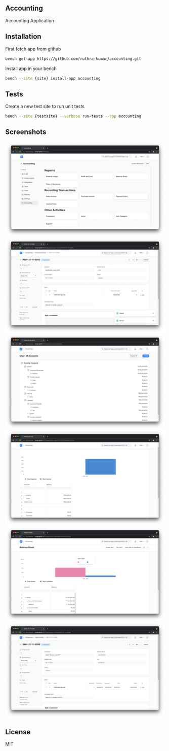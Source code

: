 ## Accounting

Accounting Application

## Installation

First fetch app from github

```bash
bench get-app https://github.com/ruthra-kumar/accounting.git
```

Install app in your bench

```bash
bench --site {site} install-app accounting
```

## Tests

Create a new test site to run unit tests

```bash
bench --site {testsite} --verbose run-tests --app accounting
```

## Screenshots
![Alt text](screenshots/capture-01.png?raw=true "Accounting Workspace")
![Alt text](screenshots/capture-02.png?raw=true "Purchase Invoice")
![Alt text](screenshots/capture-03.png?raw=true "Chart of Accounts")
![Alt text](screenshots/capture-04.png?raw=true "Profit and Loss")
![Alt text](screenshots/capture-05.png?raw=true "Balance Sheet")
![Alt text](screenshots/capture-06.png?raw=true "Sales Invoice")

## License

MIT
